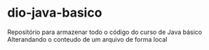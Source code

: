 # dio-java-basico
Repositório para armazenar todo o código do curso de Java básico
Alterandando o conteudo de um arquivo de forma local